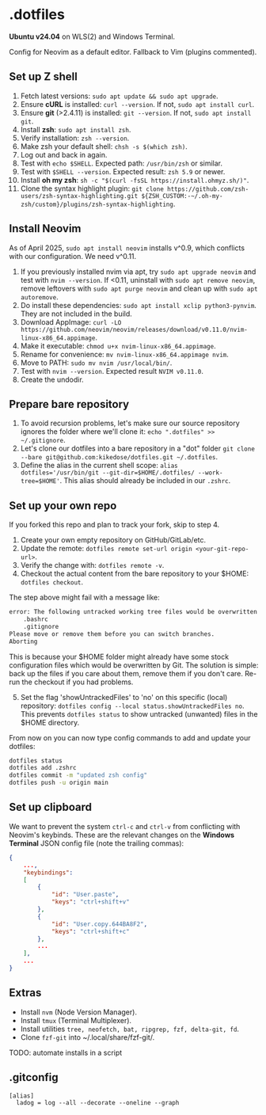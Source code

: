 # .dotfiles
**Ubuntu v24.04** on WLS(2) and Windows Terminal.

Config for Neovim as a default editor.
Fallback to Vim (plugins commented).

## Set up Z shell
1. Fetch latest versions: `sudo apt update && sudo apt upgrade`.
2. Ensure **cURL** is installed: `curl --version`. If not, `sudo apt install curl`.
3. Ensure **git** (>2.4.11) is installed: `git --version`. If not, `sudo apt install git`.
4. Install **zsh**: `sudo apt install zsh`.
5. Verify installation: `zsh --version`.
6. Make zsh your default shell: `chsh -s $(which zsh)`.
7. Log out and back in again.
8. Test with `echo $SHELL`. Expected path: `/usr/bin/zsh` or similar.
9. Test with `$SHELL --version`. Expected result: `zsh 5.9` or newer.
10. Install **oh my zsh**: `sh -c "$(curl -fsSL https://install.ohmyz.sh/)"`.
11. Clone the syntax highlight plugin: `git clone https://github.com/zsh-users/zsh-syntax-highlighting.git ${ZSH_CUSTOM:-~/.oh-my-zsh/custom}/plugins/zsh-syntax-highlighting`.

## Install Neovim
As of April 2025, `sudo apt install neovim` installs v^0.9, which conflicts with our configuration.
We need v^0.11.

1. If you previously installed nvim via apt, try `sudo apt upgrade neovim` and test with `nvim --version`.
If <0.11, uninstall with `sudo apt remove neovim`, remove leftovers with `sudo apt purge neovim` and clean up
with `sudo apt autoremove`.
2. Do install these dependencies: `sudo apt install xclip python3-pynvim`. They are not included in the build.
3. Download AppImage: `curl -LO https://github.com/neovim/neovim/releases/download/v0.11.0/nvim-linux-x86_64.appimage`.
4. Make it executable: `chmod u+x nvim-linux-x86_64.appimage`.
5. Rename for convenience: `mv nvim-linux-x86_64.appimage nvim`.
6. Move to PATH: `sudo mv nvim /usr/local/bin/`.
7. Test with `nvim --version`. Expected result `NVIM v0.11.0`.
8. Create the undodir.

## Prepare bare repository
1. To avoid recursion problems, let's make sure our source repository ignores the folder where we'll clone it: `echo ".dotfiles" >> ~/.gitignore`.
2. Let's clone our dotfiles into a bare repository in a "dot" folder `git clone --bare git@github.com:kikedose/dotfiles.git ~/.dotfiles`.
3. Define the alias in the current shell scope: `alias dotfiles='/usr/bin/git --git-dir=$HOME/.dotfiles/ --work-tree=$HOME'`. This alias should already be included in our `.zshrc`.

## Set up your own repo
If you forked this repo and plan to track your fork, skip to step 4.

1. Create your own empty repository on GitHub/GitLab/etc.
2. Update the remote: `dotfiles remote set-url origin <your-git-repo-url>`.
3. Verify the change with: `dotfiles remote -v`.
4. Checkout the actual content from the bare repository to your $HOME: `dotfiles checkout`.

The step above might fail with a message like:
```BASH
error: The following untracked working tree files would be overwritten by checkout:
    .bashrc
    .gitignore
Please move or remove them before you can switch branches.
Aborting
```
This is because your $HOME folder might already have some stock configuration files which would be overwritten by Git. The solution is simple: back up the files if you care about them, remove them if you don't care.
Re-run the checkout if you had problems.

5. Set the flag 'showUntrackedFiles' to 'no' on this specific (local) repository: `dotfiles config --local status.showUntrackedFiles no`. This prevents `dotfiles status` to show untracked (unwanted) files in the $HOME directory.

From now on you can now type config commands to add and update your dotfiles:
```BASH
dotfiles status
dotfiles add .zshrc
dotfiles commit -m "updated zsh config"
dotfiles push -u origin main
```

## Set up clipboard
We want to prevent the system `ctrl-c` and `ctrl-v` from conflicting with Neovim's keybinds.
These are the relevant changes on the **Windows Terminal** JSON config file (note the trailing commas):
```JSON
{
    ...,
    "keybindings":
    [
        {
            "id": "User.paste",
            "keys": "ctrl+shift+v"
        },
        {
            "id": "User.copy.644BA8F2",
            "keys": "ctrl+shift+c"
        },
        ...
    ],
    ...
}
```

## Extras
- Install `nvm` (Node Version Manager).
- Install `tmux` (Terminal Multiplexer).
- Install utilities `tree, neofetch, bat, ripgrep, fzf, delta-git, fd`.
- Clone `fzf-git` into ~/.local/share/fzf-git/.

TODO: automate installs in a script

## .gitconfig
```GIT
[alias]
  ladog = log --all --decorate --oneline --graph
```
